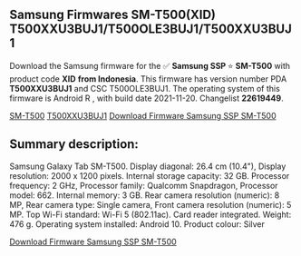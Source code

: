 <h2>Samsung Firmwares SM-T500(XID) T500XXU3BUJ1/T500OLE3BUJ1/T500XXU3BUJ1</h2>
Download the Samsung firmware for the ✅ <strong>Samsung SSP </strong> ⭐ <strong>SM-T500</strong> with product code <strong>XID</strong> <strong> from Indonesia</strong>. This firmware has version number PDA <strong>T500XXU3BUJ1</strong> and CSC T500OLE3BUJ1. The operating system of this firmware is Android R , with build date 2021-11-20. Changelist <strong>22619449</strong>.


[SM-T500](https://samfirm.shop/samsung/model/SM-T500)
[T500XXU3BUJ1](https://samfirm.shop/samsung/pda/T500XXU3BUJ1)
[Download Firmware Samsung SSP SM-T500](https://samfirm.shop/samsung/firmware/475904)
<h2>Summary description:</h2>
<p>Samsung Galaxy Tab SM-T500. Display diagonal: 26.4 cm (10.4"), Display resolution: 2000 x 1200 pixels. Internal storage capacity: 32 GB. Processor frequency: 2 GHz, Processor family: Qualcomm Snapdragon, Processor model: 662. Internal memory: 3 GB. Rear camera resolution (numeric): 8 MP, Rear camera type: Single camera, Front camera resolution (numeric): 5 MP. Top Wi-Fi standard: Wi-Fi 5 (802.11ac). Card reader integrated. Weight: 476 g. Operating system installed: Android 10. Product colour: Silver</p>


[Download Firmware Samsung SSP SM-T500](https://samfirm.shop/samsung/firmware/475904)
